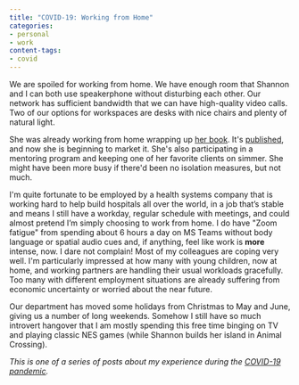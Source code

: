 ```yaml
---
title: "COVID-19: Working from Home"
categories:
- personal
- work
content-tags:
- covid
---
```


We are spoiled for working from home. We have enough room that Shannon and I can both use speakerphone without disturbing each other. Our network has sufficient bandwidth that we can have high-quality video calls. Two of our options for workspaces are desks with nice chairs and plenty of natural light.

She was already working from home wrapping up [her book](https://practical.guide/). It's [published](https://www.amazon.com/dp/9083041409/?tag=artificial0f-20), and now she is beginning to market it. She's also participating in a mentoring program and keeping one of her favorite clients on simmer. She might have been more busy if there'd been no isolation measures, but not much.

I'm quite fortunate to be employed by a health systems company that is working hard to help build hospitals all over the world, in a job that’s stable and means I still have a workday, regular schedule with meetings, and could almost pretend I’m simply choosing to work from home. I do have "Zoom fatigue" from spending about 6 hours a day on MS Teams without body language or spatial audio cues and, if anything, feel like work is **more** intense, now. I dare not complain! Most of my colleagues are coping very well. I'm particularly impressed at how many with young children, now at home, and working partners are handling their usual workloads gracefully. Too many with different employment situations are already suffering from economic uncertainty or worried about the near future.

Our department has moved some holidays from Christmas to May and June, giving us a number of long weekends. Somehow I still have so much introvert hangover that I am mostly spending this free time binging on TV and playing classic NES games (while Shannon builds her island in Animal Crossing).

_This is one of a series of posts about my experience during the [COVID-19 pandemic](/logs/events/2020-pandemic/)._
